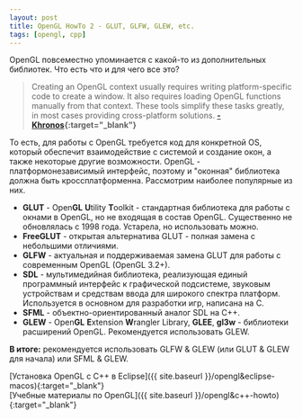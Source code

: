 ```yaml
---
layout: post 
title: OpenGL HowTo 2 - GLUT, GLFW, GLEW, etc.
tags: [opengl, cpp]
---
```


OpenGL повсеместно упоминается с какой-то из дополнительных библиотек. Что есть что и для чего все это?

<!--more-->

>Creating an OpenGL context usually requires writing platform-specific code to create a window. It also requires loading OpenGL functions manually from that context. These tools simplify these tasks greatly, in most cases providing cross-platform solutions. **[-Khronos](https://www.khronos.org/opengl/wiki/Related_toolkits_and_APIs){:target="_blank"}**

То есть, для работы с OpenGL требуется код для конкретной OS, который обеспечит взаимодействие с системой и создание окон, а также некоторые другие возможности. OpenGL - платформонезависимый интерфейс, поэтому и "оконная" библиотека должна быть кроссплатформенна. Рассмотрим наиболее популярные из них.

* **GLUT** - Open**GL** **U**tility **T**oolkit - стандартная библиотека для работы с окнами в OpenGL, но не входящая в состав OpenGL. Существенно не обновлялась с 1998 года. Устарела, но использовать можно. 
* **FreeGLUT** - открытая альтернатива GLUT - полная замена с небольшими отличиями.
* **GLFW** - актуальная и поддерживаемая замена GLUT для работы с современным OpenGL (OpenGL 3.2+).
* **SDL** - мультимедийная библиотека, реализующая единый программный интерфейс к графической подсистеме, звуковым устройствам и средствам ввода для широкого спектра платформ. Используется в основном для разработки игр, написана на C. 
* **SFML** - объектно-ориентированный аналог SDL на C++.
* **GLEW** - Open**GL** **E**xtension **W**rangler Library, **GLEE**, **gl3w** - библиотеки расширений OpenGL. Рекомендуется использовать GLEW.

**В итоге:** рекомендуется использовать GLFW & GLEW (или GLUT & GLEW для начала) или SFML & GLEW.

[Установка OpenGL с C++ в Eclipse]({{ site.baseurl }}/opengl&eclipse-macos){:target="_blank"}<br/>
[Учебные материалы по OpenGL]({{ site.baseurl }}/opengl&c++-howto){:target="_blank"}

